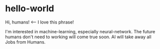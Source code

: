 # hello-world

Hi, humans! <-- I love this phrase!

I'm interested in machine-learning, especially neural-network.
The future humans don't need to working will come true soon.
AI will take away all Jobs from Humans.
